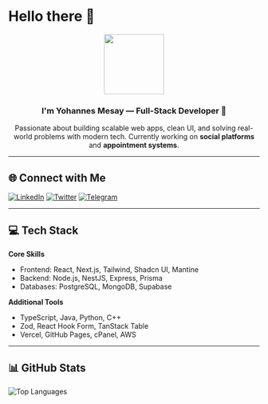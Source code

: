 # Hello there 👋

<div align="center">
  <img src="https://media.giphy.com/media/M9gbBd9nbDrOTu1Mqx/giphy.gif" width="120"/>
  
  <h3>I'm Yohannes Mesay — Full-Stack Developer 🚀</h3>
  <p>
    Passionate about building scalable web apps, clean UI, and solving real-world problems with modern tech.  
    Currently working on <b>social platforms</b> and <b>appointment systems</b>.
  </p>
</div>

---

## 🌐 Connect with Me

[![LinkedIn](https://img.shields.io/badge/LinkedIn-%230077B5.svg?logo=linkedin&logoColor=white)](https://linkedin.com/in/yohanes-mesay-ba4999262)
[![Twitter](https://img.shields.io/badge/Twitter-%231DA1F2.svg?logo=twitter&logoColor=white)](https://twitter.com/@Yohanes62483974)
[![Telegram](https://img.shields.io/badge/Telegram-%23007ABF.svg?logo=telegram&logoColor=white)](https://t.me/Yuhe5)

---

## 💻 Tech Stack

**Core Skills**
- Frontend: React, Next.js, Tailwind, Shadcn UI, Mantine  
- Backend: Node.js, NestJS, Express, Prisma  
- Databases: PostgreSQL, MongoDB, Supabase  

**Additional Tools**
- TypeScript, Java, Python, C++  
- Zod, React Hook Form, TanStack Table  
- Vercel, GitHub Pages, cPanel, AWS

---

## 📊 GitHub Stats

![Top Languages](https://github-readme-stats.vercel.app/api/top-langs/?username=yohannes-mesay&theme=dark&hide_border=false&layout=compact)

